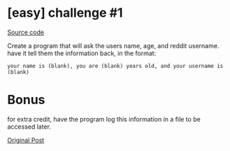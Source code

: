 # [easy] challenge #1

[Source code](https://github.com/ViiRaLe/DailyProgrammer/blob/master/Java/Challenge1/Challenge1.java)

Create a program that will ask the users name, age, and reddit username. have it tell them the information back, in the format:

```
your name is (blank), you are (blank) years old, and your username is (blank)
```

# Bonus


for extra credit, have the program log this information in a file to be accessed later.

[Original Post](https://www.reddit.com/r/dailyprogrammer/comments/pih8x/easy_challenge_1/)
